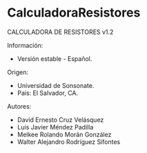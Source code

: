 # CalculadoraResistores
CALCULADORA DE RESISTORES v1.2

Información:
  - Versión estable - Español.
 
 Origen:
  - Universidad de Sonsonate.
  - País: El Salvador, CA.

Autores:
  - David Ernesto Cruz Velásquez
  - Luis Javier Méndez Padilla
  - Melkee Rolando Morán González
  - Walter Alejandro Rodríguez Sifontes

 
